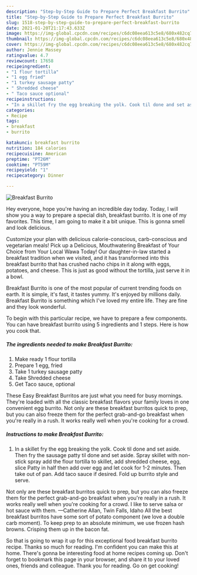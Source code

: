 ```yaml
---
description: "Step-by-Step Guide to Prepare Perfect Breakfast Burrito"
title: "Step-by-Step Guide to Prepare Perfect Breakfast Burrito"
slug: 1518-step-by-step-guide-to-prepare-perfect-breakfast-burrito
date: 2021-01-20T21:17:43.633Z
image: https://img-global.cpcdn.com/recipes/c6dc08eea613c5e8/680x482cq70/breakfast-burrito-recipe-main-photo.jpg
thumbnail: https://img-global.cpcdn.com/recipes/c6dc08eea613c5e8/680x482cq70/breakfast-burrito-recipe-main-photo.jpg
cover: https://img-global.cpcdn.com/recipes/c6dc08eea613c5e8/680x482cq70/breakfast-burrito-recipe-main-photo.jpg
author: Jennie Massey
ratingvalue: 4.7
reviewcount: 17658
recipeingredient:
- "1 flour tortilla"
- "1 egg fried"
- "1 turkey sausage patty"
- " Shredded cheese"
- " Taco sauce optional"
recipeinstructions:
- "In a skillet fry the egg breaking the yolk. Cook til done and set aside. Then fry the sausage patty til done and set aside. Spray skillet with non-stick spray add the flour tortilla to skillet, add shredded cheese, egg, slice Patty in half then add over egg and let cook for 1-2 minutes. Then take out of pan. Add taco sauce if desired. Fold up burrito style and serve."
categories:
- Recipe
tags:
- breakfast
- burrito

katakunci: breakfast burrito 
nutrition: 184 calories
recipecuisine: American
preptime: "PT26M"
cooktime: "PT59M"
recipeyield: "1"
recipecategory: Dinner

---
```



![Breakfast Burrito](https://img-global.cpcdn.com/recipes/c6dc08eea613c5e8/680x482cq70/breakfast-burrito-recipe-main-photo.jpg)

Hey everyone, hope you're having an incredible day today. Today, I will show you a way to prepare a special dish, breakfast burrito. It is one of my favorites. This time, I am going to make it a bit unique. This is gonna smell and look delicious.

Customize your plan with delicious calorie-conscious, carb-conscious and vegetarian meals! Pick up a Delicious, Mouthwatering Breakfast of Your Choice from Your Local Wawa Today! Our daughter-in-law started a breakfast tradition when we visited, and it has transformed into this breakfast burrito that has crushed nacho chips in it along with eggs, potatoes, and cheese. This is just as good without the tortilla, just serve it in a bowl.

Breakfast Burrito is one of the most popular of current trending foods on earth. It is simple, it's fast, it tastes yummy. It's enjoyed by millions daily. Breakfast Burrito is something which I've loved my entire life. They are fine and they look wonderful.


To begin with this particular recipe, we have to prepare a few components. You can have breakfast burrito using 5 ingredients and 1 steps. Here is how you cook that.

<!--inarticleads1-->

##### The ingredients needed to make Breakfast Burrito:

1. Make ready 1 flour tortilla
1. Prepare 1 egg, fried
1. Take 1 turkey sausage patty
1. Take  Shredded cheese
1. Get  Taco sauce, optional


These Easy Breakfast Burritos are just what you need for busy mornings. They&#39;re loaded with all the classic breakfast flavors your family loves in one convenient egg burrito. Not only are these breakfast burritos quick to prep, but you can also freeze them for the perfect grab-and-go breakfast when you&#39;re really in a rush. It works really well when you&#39;re cooking for a crowd. 

<!--inarticleads2-->

##### Instructions to make Breakfast Burrito:

1. In a skillet fry the egg breaking the yolk. Cook til done and set aside. Then fry the sausage patty til done and set aside. Spray skillet with non-stick spray add the flour tortilla to skillet, add shredded cheese, egg, slice Patty in half then add over egg and let cook for 1-2 minutes. Then take out of pan. Add taco sauce if desired. Fold up burrito style and serve.


Not only are these breakfast burritos quick to prep, but you can also freeze them for the perfect grab-and-go breakfast when you&#39;re really in a rush. It works really well when you&#39;re cooking for a crowd. I like to serve salsa or hot sauce with them. —Catherine Allan, Twin Falls, Idaho All the best breakfast burritos have some sort of potato component (we love a double carb moment). To keep prep to an absolute minimum, we use frozen hash browns. Crisping them up in the bacon fat. 

So that is going to wrap it up for this exceptional food breakfast burrito recipe. Thanks so much for reading. I'm confident you can make this at home. There's gonna be interesting food at home recipes coming up. Don't forget to bookmark this page in your browser, and share it to your loved ones, friends and colleague. Thank you for reading. Go on get cooking!

